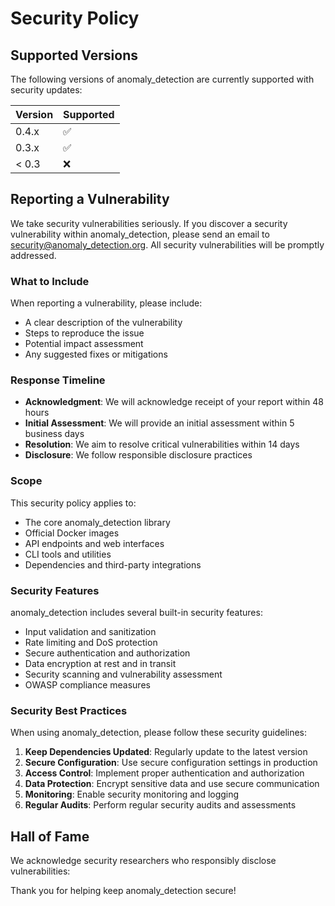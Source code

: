 # Security Policy

## Supported Versions

The following versions of anomaly_detection are currently supported with security updates:

| Version | Supported          |
| ------- | ------------------ |
| 0.4.x   | :white_check_mark: |
| 0.3.x   | :white_check_mark: |
| < 0.3   | :x:                |

## Reporting a Vulnerability

We take security vulnerabilities seriously. If you discover a security vulnerability within anomaly_detection, please send an email to security@anomaly_detection.org. All security vulnerabilities will be promptly addressed.

### What to Include

When reporting a vulnerability, please include:

- A clear description of the vulnerability
- Steps to reproduce the issue
- Potential impact assessment
- Any suggested fixes or mitigations

### Response Timeline

- **Acknowledgment**: We will acknowledge receipt of your report within 48 hours
- **Initial Assessment**: We will provide an initial assessment within 5 business days
- **Resolution**: We aim to resolve critical vulnerabilities within 14 days
- **Disclosure**: We follow responsible disclosure practices

### Scope

This security policy applies to:

- The core anomaly_detection library
- Official Docker images
- API endpoints and web interfaces
- CLI tools and utilities
- Dependencies and third-party integrations

### Security Features

anomaly_detection includes several built-in security features:

- Input validation and sanitization
- Rate limiting and DoS protection
- Secure authentication and authorization
- Data encryption at rest and in transit
- Security scanning and vulnerability assessment
- OWASP compliance measures

### Security Best Practices

When using anomaly_detection, please follow these security guidelines:

1. **Keep Dependencies Updated**: Regularly update to the latest version
2. **Secure Configuration**: Use secure configuration settings in production
3. **Access Control**: Implement proper authentication and authorization
4. **Data Protection**: Encrypt sensitive data and use secure communication
5. **Monitoring**: Enable security monitoring and logging
6. **Regular Audits**: Perform regular security audits and assessments

## Hall of Fame

We acknowledge security researchers who responsibly disclose vulnerabilities:

<!-- Future contributors will be listed here -->

Thank you for helping keep anomaly_detection secure!